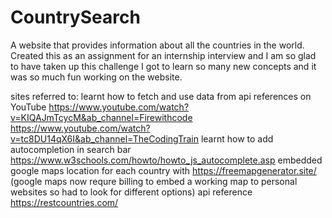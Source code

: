# CountrySearch
A website that provides information about all the countries in the world.
Created this as an assignment for an internship interview and I am so glad to have taken up this challenge
I got to learn so many new concepts and it was so much fun working on the website.

sites referred to:
 learnt how to fetch and use data from api references on YouTube
  https://www.youtube.com/watch?v=KIQAJmTcycM&ab_channel=Firewithcode
  https://www.youtube.com/watch?v=tc8DU14qX6I&ab_channel=TheCodingTrain
 learnt how to add autocompletion in search bar 
  https://www.w3schools.com/howto/howto_js_autocomplete.asp
 embedded google maps location for each country with 
  https://freemapgenerator.site/
  (google maps now requre billing to embed a working map to personal websites so had to look for different options)
 api reference 
  https://restcountries.com/
